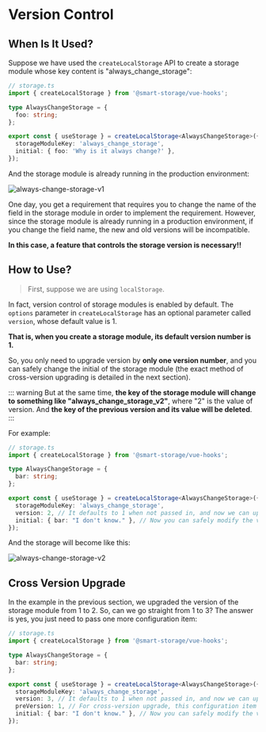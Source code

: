 # Version Control

## When Is It Used?

Suppose we have used the `createLocalStorage` API to create a storage module whose key content is "always_change_storage":

```ts
// storage.ts
import { createLocalStorage } from '@smart-storage/vue-hooks';

type AlwaysChangeStorage = {
  foo: string;
};

export const { useStorage } = createLocalStorage<AlwaysChangeStorage>({
  storageModuleKey: 'always_change_storage',
  initial: { foo: 'Why is it always change?' },
});
```

And the storage module is already running in the production environment:

![always-change-storage-v1](~@imgs/advanced/version-control/always-change-storage-v1.png)

One day, you get a requirement that requires you to change the name of the field in the storage module in order to implement the requirement. However, since the storage module is already running in a production environment, if you change the field name, the new and old versions will be incompatible.

**In this case, a feature that controls the storage version is necessary!!**

## How to Use?

> First, suppose we are using `localStorage`.

In fact, version control of storage modules is enabled by default. The `options` parameter in `createLocalStorage` has an optional parameter called `version`, whose default value is 1.

**That is, when you create a storage module, its default version number is 1.**

So, you only need to upgrade version by **only one version number**, and you can safely change the initial of the storage module (the exact method of cross-version upgrading is detailed in the next section).

::: warning
But at the same time, **the key of the storage module will change to something like "always_change_storage_v2"**, where "2" is the value of version. And **the key of the previous version and its value will be deleted**.
:::

For example:

```ts
// storage.ts
import { createLocalStorage } from '@smart-storage/vue-hooks';

type AlwaysChangeStorage = {
  bar: string;
};

export const { useStorage } = createLocalStorage<AlwaysChangeStorage>({
  storageModuleKey: 'always_change_storage',
  version: 2, // It defaults to 1 when not passed in, and now we can upgrade it to 2
  initial: { bar: "I don't know." }, // Now you can safely modify the values here
});
```

And the storage will become like this:

![always-change-storage-v2](~@imgs/advanced/version-control/always-change-storage-v2.png)

## Cross Version Upgrade

In the example in the previous section, we upgraded the version of the storage module from 1 to 2. So, can we go straight from 1 to 3? The answer is yes, you just need to pass one more configuration item:

```ts
// storage.ts
import { createLocalStorage } from '@smart-storage/vue-hooks';

type AlwaysChangeStorage = {
  bar: string;
};

export const { useStorage } = createLocalStorage<AlwaysChangeStorage>({
  storageModuleKey: 'always_change_storage',
  version: 3, // It defaults to 1 when not passed in, and now we can upgrade it to 3
  preVersion: 1, // For cross-version upgrade, this configuration item is required, it represents the version number before the upgrade
  initial: { bar: "I don't know." }, // Now you can safely modify the values here
});
```
